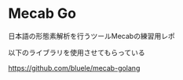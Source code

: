 # Mecab Go

日本語の形態素解析を行うツールMecabの練習用レポ

以下のライブラリを使用させてもらっている

<https://github.com/bluele/mecab-golang>
